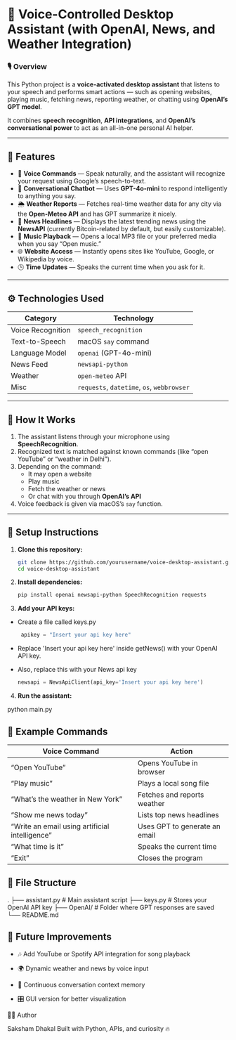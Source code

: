 # 🧠 Voice-Controlled Desktop Assistant (with OpenAI, News, and Weather Integration)

### 🎙 Overview  
This Python project is a **voice-activated desktop assistant** that listens to your speech and performs smart actions — such as opening websites, playing music, fetching news, reporting weather, or chatting using **OpenAI’s GPT model**.  

It combines **speech recognition**, **API integrations**, and **OpenAI’s conversational power** to act as an all-in-one personal AI helper.

---

## 🚀 Features  

- 🎤 **Voice Commands** — Speak naturally, and the assistant will recognize your request using Google’s speech-to-text.  
- 💬 **Conversational Chatbot** — Uses **GPT-4o-mini** to respond intelligently to anything you say.  
- 🌦 **Weather Reports** — Fetches real-time weather data for any city via the **Open-Meteo API** and has GPT summarize it nicely.  
- 📰 **News Headlines** — Displays the latest trending news using the **NewsAPI** (currently Bitcoin-related by default, but easily customizable).  
- 🎵 **Music Playback** — Opens a local MP3 file or your preferred media when you say “Open music.”  
- 🌐 **Website Access** — Instantly opens sites like YouTube, Google, or Wikipedia by voice.  
- 🕒 **Time Updates** — Speaks the current time when you ask for it.  

---

## ⚙️ Technologies Used  

| Category | Technology |
|-----------|-------------|
| Voice Recognition | `speech_recognition` |
| Text-to-Speech | macOS `say` command |
| Language Model | `openai` (GPT-4o-mini) |
| News Feed | `newsapi-python` |
| Weather | `open-meteo` API |
| Misc | `requests`, `datetime`, `os`, `webbrowser` |

---

## 🧩 How It Works  

1. The assistant listens through your microphone using **SpeechRecognition**.  
2. Recognized text is matched against known commands (like “open YouTube” or “weather in Delhi”).  
3. Depending on the command:  
   - It may open a website  
   - Play music  
   - Fetch the weather or news  
   - Or chat with you through **OpenAI’s API**  
4. Voice feedback is given via macOS’s `say` function.  

---

## 🔑 Setup Instructions  

1. **Clone this repository:**
   ```bash
   git clone https://github.com/yourusername/voice-desktop-assistant.git
   cd voice-desktop-assistant

2. **Install dependencies:**
   ```bash
   pip install openai newsapi-python SpeechRecognition requests


3. **Add your API keys:**
* Create a file called keys.py
  ```python
   apikey = "Insert your api key here"
* Replace 'Insert your api key here' inside getNews() with your OpenAI API key.
* Also, replace this with your News api key
  
  ```python
  newsapi = NewsApiClient(api_key='Insert your api key here')

4. **Run the assistant:**

python main.py

## 🧠 Example Commands
| Voice Command                                  | Action                        |
| ---------------------------------------------- | ----------------------------- |
| “Open YouTube”                                 | Opens YouTube in browser      |
| “Play music”                                   | Plays a local song file       |
| “What’s the weather in New York”               | Fetches and reports weather   |
| “Show me news today”                           | Lists top news headlines      |
| “Write an email using artificial intelligence” | Uses GPT to generate an email |
| “What time is it”                              | Speaks the current time       |
| “Exit”                                         | Closes the program            |


## 📄 File Structure
.
├── assistant.py # Main assistant script
├── keys.py # Stores your OpenAI API key
├── OpenAI/ # Folder where GPT responses are saved
└── README.md

## 🧠 Future Improvements

* 🎶 Add YouTube or Spotify API integration for song playback

* 🌍 Dynamic weather and news by voice input

* 💬 Continuous conversation context memory

* 🎛 GUI version for better visualization

🧑‍💻 Author

Saksham Dhakal
Built with Python, APIs, and curiosity 🔥

